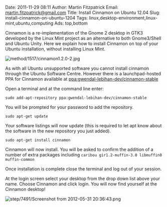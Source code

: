 Date: 2011-11-29 08:11
Author: Martin Fitzpatrick
Email: martin.fitzpatrick@gmail.com
Title: Install Cinnamon on Ubuntu 12.04
Slug: install-cinnamon-on-ubuntu-1204
Tags: linux,desktop-environment,linux-mint,ubuntu,computing
Ads: top,bottom

Cinnamon is a re-implementation of the Gnome 2 desktop in GTK3 developed by the Linux Mint project as an alternative to both Gnome3/Shell and Ubuntu Unity. Here we explain how to install Cinnamon on top of your Ubuntu installation, without installing Linux Mint.


![method/1517/cinnamon1.2.0-2.jpg](/images/method/1517/cinnamon1.2.0-2.jpg)








As with all Ubuntu unsupported software you cannot install cinnamon through the Ubuntu Software Centre. However there is a launchpad-hosted PPA for Cinnamon available at [ppa:gwendal-lebihan-dev/cinnamon-stable](https://launchpad.net/~gwendal-lebihan-dev/+archive/cinnamon-stable "")



Open a terminal and at the command line enter:



`sudo add-apt-repository ppa:gwendal-lebihan-dev/cinnamon-stable`



You will be prompted for your password to add the repository.



`sudo apt-get update`



Your software listings will now update (this is required to let apt know about the software in the new repository you just added). 



`sudo apt-get install cinnamon`



Cinnamon will now install. You will be asked to confirm the addition of a number of extra packages including `caribou gir1.2-muffin-3.0 libmuffin0 muffin-common`



Once installation is complete close the terminal and log out of your session.





At the login screen select your desktop from the drop down list above your name. Choose Cinnamon and click login. You will now find yourself at the Cinnamon desktop!

![step/7491/Screenshot from 2012-05-31 20:36:43.png](/images/step/7491/Screenshot%20from%202012-05-31%2020%3A36%3A43.png)







